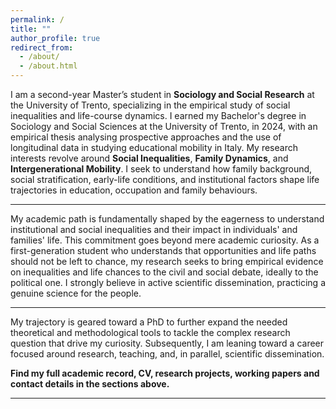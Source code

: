 ```yaml
---
permalink: /
title: ""
author_profile: true
redirect_from: 
  - /about/
  - /about.html
---
```

I am a second-year Master’s student in **Sociology and Social Research** at the University of Trento, specializing in the empirical study of social inequalities and life-course dynamics. I earned my Bachelor's degree in Sociology and Social Sciences at the University of Trento, in 2024, with an empirical thesis analysing prospective approaches and the use of longitudinal data in studying educational mobility in Italy.
My research interests revolve around **Social Inequalities**, **Family Dynamics**, and **Intergenerational Mobility**. I seek to understand how family background, social stratification, early-life conditions, and institutional factors shape life trajectories in education, occupation and family behaviours.

---
My academic path is fundamentally shaped by the eagerness to understand institutional and social inequalities and their impact in individuals' and families' life. This commitment goes beyond mere academic curiosity. As a first-generation student who understands that opportunities and life paths should not be left to chance, my research seeks to bring empirical evidence on inequalities and life chances to the civil and social debate, ideally to the political one.
I strongly believe in active scientific dissemination, practicing a genuine science for the people.

---
My trajectory is geared toward a PhD to further expand the needed theoretical and methodological tools to tackle the complex research question that drive my curiosity. Subsequently, I am leaning toward a career focused around research, teaching, and, in parallel, scientific dissemination.


**Find my full academic record, CV, research projects, working papers and contact details in the sections above.**

---




